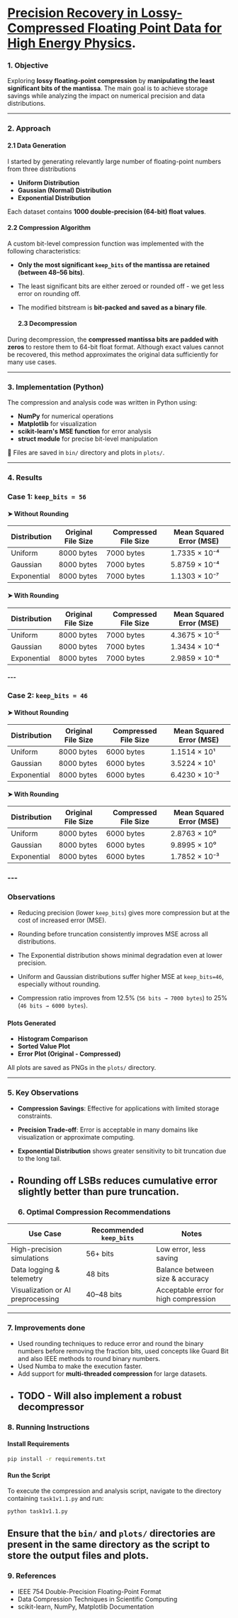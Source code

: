 # [**Precision Recovery in Lossy-Compressed Floating Point Data for High Energy Physics**](https://hepsoftwarefoundation.org/gsoc/2025/proposal_ATLAS_lossy_compression.html)**.**

### **1\. Objective**

Exploring **lossy floating-point compression** by **manipulating the least significant bits of the mantissa**. The main goal is to achieve storage savings while analyzing the impact on numerical precision and data distributions.

---

### **2\. Approach**

#### **2.1 Data Generation**

I started by generating relevantly large number of floating-point numbers from three distributions

- **Uniform Distribution**
- **Gaussian (Normal) Distribution**
- **Exponential Distribution**

Each dataset contains **1000 double-precision (64-bit) float values**.

#### **2.2 Compression Algorithm**

A custom bit-level compression function was implemented with the following characteristics:

- **Only the most significant `keep_bits` of the mantissa are retained (between 48–56 bits)**.
- The least significant bits are either zeroed or rounded off \- we get less error on rounding off.
- The modified bitstream is **bit-packed and saved as a binary file**.

  #### **2.3 Decompression**

During decompression, the **compressed mantissa bits are padded with zeros** to restore them to 64-bit float format. Although exact values cannot be recovered, this method approximates the original data sufficiently for many use cases.

---

### **3\. Implementation (Python)**

The compression and analysis code was written in Python using:

- **NumPy** for numerical operations
- **Matplotlib** for visualization
- **scikit-learn's MSE function** for error analysis
- **struct module** for precise bit-level manipulation

📁 Files are saved in `bin/` directory and plots in `plots/`.

---

### **4\. Results**

### **Case 1: `keep_bits = 56`**

#### **➤ Without Rounding**

| Distribution | Original File Size | Compressed File Size | Mean Squared Error (MSE) |
| ------------ | ------------------ | -------------------- | ------------------------ |
| Uniform      | 8000 bytes         | 7000 bytes           | 1.7335 × 10⁻⁴            |
| Gaussian     | 8000 bytes         | 7000 bytes           | 5.8759 × 10⁻⁴            |
| Exponential  | 8000 bytes         | 7000 bytes           | 1.1303 × 10⁻⁷            |

#### **➤ With Rounding**

| Distribution | Original File Size | Compressed File Size | Mean Squared Error (MSE) |
| ------------ | ------------------ | -------------------- | ------------------------ |
| Uniform      | 8000 bytes         | 7000 bytes           | 4.3675 × 10⁻⁵            |
| Gaussian     | 8000 bytes         | 7000 bytes           | 1.3434 × 10⁻⁴            |
| Exponential  | 8000 bytes         | 7000 bytes           | 2.9859 × 10⁻⁸            |

#### ---

### **Case 2: `keep_bits = 46`**

#### **➤ Without Rounding**

| Distribution | Original File Size | Compressed File Size | Mean Squared Error (MSE) |
| ------------ | ------------------ | -------------------- | ------------------------ |
| Uniform      | 8000 bytes         | 6000 bytes           | 1.1514 × 10¹             |
| Gaussian     | 8000 bytes         | 6000 bytes           | 3.5224 × 10¹             |
| Exponential  | 8000 bytes         | 6000 bytes           | 6.4230 × 10⁻³            |

#### **➤ With Rounding**

| Distribution | Original File Size | Compressed File Size | Mean Squared Error (MSE) |
| ------------ | ------------------ | -------------------- | ------------------------ |
| Uniform      | 8000 bytes         | 6000 bytes           | 2.8763 × 10⁰             |
| Gaussian     | 8000 bytes         | 6000 bytes           | 9.8995 × 10⁰             |
| Exponential  | 8000 bytes         | 6000 bytes           | 1.7852 × 10⁻³            |

### ---

### **Observations**

- Reducing precision (lower `keep_bits`) gives more compression but at the cost of increased error (MSE).
- Rounding before truncation consistently improves MSE across all distributions.
- The Exponential distribution shows minimal degradation even at lower precision.
- Uniform and Gaussian distributions suffer higher MSE at `keep_bits=46`, especially without rounding.
- Compression ratio improves from 12.5% (`56 bits → 7000 bytes`) to 25% (`46 bits → 6000 bytes`).

  ###

#### **Plots Generated**

- **Histogram Comparison**
- **Sorted Value Plot**
- **Error Plot (Original \- Compressed)**

All plots are saved as PNGs in the `plots/` directory.

---

### **5\. Key Observations**

- **Compression Savings**: Effective for applications with limited storage constraints.
- **Precision Trade-off**: Error is acceptable in many domains like visualization or approximate computing.
- **Exponential Distribution** shows greater sensitivity to bit truncation due to the long tail.
- ## **Rounding off LSBs** reduces cumulative error slightly better than pure truncation.

  ### **6\. Optimal Compression Recommendations**

| Use Case                          | Recommended `keep_bits` | Notes                                 |
| --------------------------------- | ----------------------- | ------------------------------------- |
| High-precision simulations        | 56+ bits                | Low error, less saving                |
| Data logging & telemetry          | 48 bits                 | Balance between size & accuracy       |
| Visualization or AI preprocessing | 40–48 bits              | Acceptable error for high compression |

---

### **7\. Improvements done**

- Used rounding techniques to reduce error and round the binary numbers before removing the fraction bits, used concepts like Guard Bit and also IEEE methods to round binary numbers.
- Used Numba to make the execution faster.
- Add support for **multi-threaded compression** for large datasets.
- ## TODO \- Will also implement a robust decompressor

### **8\. Running Instructions**

#### **Install Requirements**

```bash
pip install -r requirements.txt
```

#### **Run the Script**

To execute the compression and analysis script, navigate to the directory containing `task1v1.1.py` and run:

```bash
python task1v1.1.py
```

## Ensure that the `bin/` and `plots/` directories are present in the same directory as the script to store the output files and plots.

### **9\. References**

- IEEE 754 Double-Precision Floating-Point Format
- Data Compression Techniques in Scientific Computing
- scikit-learn, NumPy, Matplotlib Documentation
